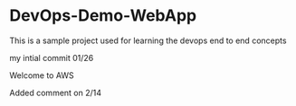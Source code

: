 # DevOps-Demo-WebApp
This is a sample project used for learning the devops end to end concepts

my intial commit 01/26

Welcome to AWS

Added comment on 2/14
